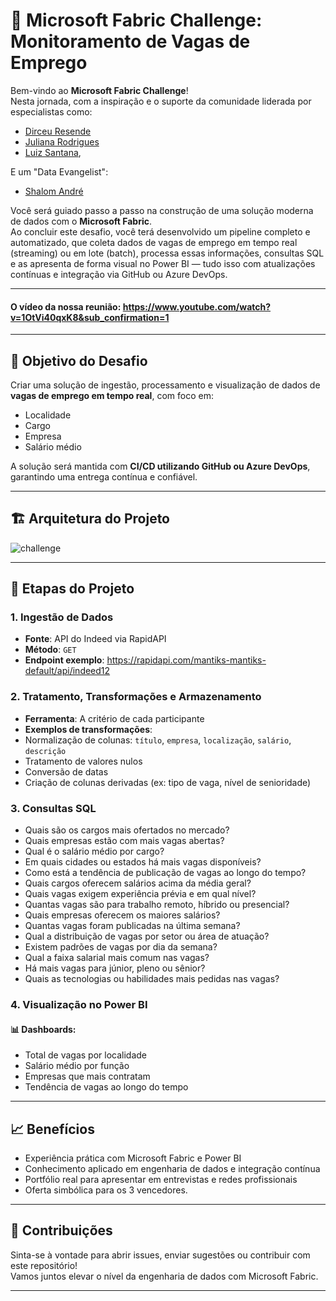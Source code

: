 # 💼 Microsoft Fabric Challenge: Monitoramento de Vagas de Emprego

Bem-vindo ao **Microsoft Fabric Challenge**!  <br>
Nesta jornada, com a inspiração e o suporte da comunidade liderada por especialistas como:

- [Dirceu Resende](https://www.linkedin.com/in/dirceuresende)
- [Juliana Rodrigues](https://www.linkedin.com/in/julianamarialopes/)
- [Luiz Santana](https://www.linkedin.com/in/luizfsantana/),

E um "Data Evangelist":
- [Shalom André](https://www.linkedin.com/in/shalommandre)

Você será guiado passo a passo na construção de uma solução moderna de dados com o **Microsoft Fabric**.  
Ao concluir este desafio, você terá desenvolvido um pipeline completo e automatizado, que coleta dados de vagas de emprego em tempo real (streaming) ou em lote (batch), processa essas informações, consultas SQL e as apresenta de forma visual no Power BI — tudo isso com atualizações contínuas e integração via GitHub ou Azure DevOps.

---
#### O vídeo da nossa reunião: https://www.youtube.com/watch?v=1OtVi40qxK8&sub_confirmation=1
---

## 🧠 Objetivo do Desafio

Criar uma solução de ingestão, processamento e visualização de dados de **vagas de emprego em tempo real**, com foco em:

- Localidade  
- Cargo  
- Empresa  
- Salário médio

A solução será mantida com **CI/CD utilizando GitHub ou Azure DevOps**, garantindo uma entrega contínua e confiável.

---
## 🏗️ Arquitetura do Projeto

![challenge](https://github.com/user-attachments/assets/bf3661ad-2307-441d-8a09-6a54349bb2aa)

---

## 🧱 Etapas do Projeto

### 1. Ingestão de Dados  
- **Fonte**: API do Indeed via RapidAPI  
- **Método**: `GET`  
- **Endpoint exemplo**: https://rapidapi.com/mantiks-mantiks-default/api/indeed12

### 2. Tratamento, Transformações e Armazenamento  
- **Ferramenta**: A critério de cada participante  
- **Exemplos de transformações**:
- Normalização de colunas: `título`, `empresa`, `localização`, `salário`, `descrição`
- Tratamento de valores nulos
- Conversão de datas
- Criação de colunas derivadas (ex: tipo de vaga, nível de senioridade)

### 3. Consultas SQL  
- Quais são os cargos mais ofertados no mercado?
- Quais empresas estão com mais vagas abertas?
- Qual é o salário médio por cargo?
- Em quais cidades ou estados há mais vagas disponíveis?
- Como está a tendência de publicação de vagas ao longo do tempo?
- Quais cargos oferecem salários acima da média geral?
- Quais vagas exigem experiência prévia e em qual nível?
- Quantas vagas são para trabalho remoto, híbrido ou presencial?
- Quais empresas oferecem os maiores salários?
- Quantas vagas foram publicadas na última semana?
- Qual a distribuição de vagas por setor ou área de atuação?
- Existem padrões de vagas por dia da semana?
- Qual a faixa salarial mais comum nas vagas?
- Há mais vagas para júnior, pleno ou sênior?
- Quais as tecnologias ou habilidades mais pedidas nas vagas?

### 4. Visualização no Power BI  

#### 📊 Dashboards:
- Total de vagas por localidade  
- Salário médio por função  
- Empresas que mais contratam  
- Tendência de vagas ao longo do tempo  

---

## 📈 Benefícios

- Experiência prática com Microsoft Fabric e Power BI
- Conhecimento aplicado em engenharia de dados e integração contínua
- Portfólio real para apresentar em entrevistas e redes profissionais
- Oferta simbólica para os 3 vencedores.

---

## 🤝 Contribuições

Sinta-se à vontade para abrir issues, enviar sugestões ou contribuir com este repositório!  
Vamos juntos elevar o nível da engenharia de dados com Microsoft Fabric.

---

